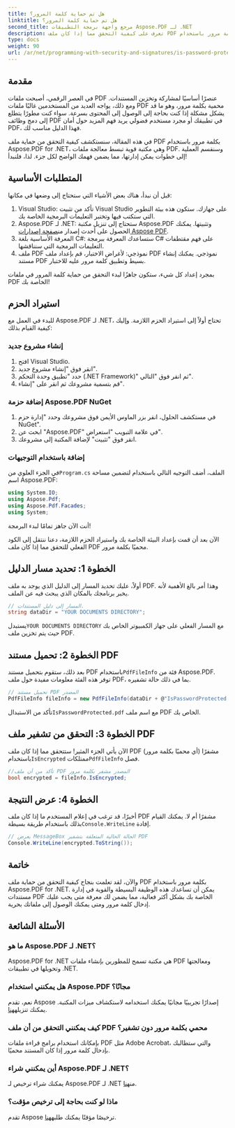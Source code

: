 ```yaml
---
title: هل تم حماية كلمة المرور؟
linktitle: هل تم حماية كلمة المرور؟
second_title: مرجع واجهة برمجة التطبيقات Aspose.PDF لـ .NET
description: تعرف على كيفية التحقق مما إذا كان ملف PDF محميًا بكلمة مرور باستخدام Aspose.PDF لـ .NET في هذا الدليل الشامل خطوة بخطوة.
type: docs
weight: 90
url: /ar/net/programming-with-security-and-signatures/is-password-protected/
---
```

## مقدمة

في العصر الرقمي، أصبحت ملفات PDF عنصرًا أساسيًا لمشاركة وتخزين المستندات. ومع ذلك، يواجه العديد من المستخدمين غالبًا ملفات PDF محمية بكلمة مرور، وهو ما قد يشكل مشكلة إذا كنت بحاجة إلى الوصول إلى المحتوى بسرعة. سواء كنت مطورًا يتطلع إلى دمج وظائف PDF في تطبيقك أو مجرد مستخدم فضولي يريد فهم المزيد حول أمان PDF، فهذا الدليل مناسب لك. 

في هذه المقالة، سنستكشف كيفية التحقق من حماية ملف PDF بكلمة مرور باستخدام Aspose.PDF for .NET، وهي مكتبة قوية تبسط معالجة ملفات PDF. وسنقسم العملية إلى خطوات يمكن إدارتها، مما يضمن فهمك الواضح لكل جزء. لذا، فلنبدأ!

## المتطلبات الأساسية

قبل أن نبدأ، هناك بعض الأشياء التي ستحتاج إلى وضعها في مكانها:

1. Visual Studio: تأكد من تثبيت Visual Studio على جهازك. ستكون هذه بيئة التطوير التي ستكتب فيها وتختبر التعليمات البرمجية الخاصة بك.
2.  Aspose.PDF لـ .NET: ستحتاج إلى تنزيل مكتبة Aspose.PDF وتثبيتها. يمكنك الحصول على أحدث إصدار من[صفحة إصدارات Aspose PDF](https://releases.aspose.com/pdf/net/).
3. المعرفة الأساسية بلغة C#: ستساعدك المعرفة ببرمجة C# على فهم مقتطفات التعليمات البرمجية التي سنناقشها.
4. ملف PDF نموذجي: لأغراض الاختبار، قم بإعداد ملف PDF نموذجي. يمكنك إنشاء مستند PDF بسيط وتطبيق كلمة مرور عليه للاختبار.

بمجرد إعداد كل شيء، ستكون جاهزًا لبدء التحقق من حماية كلمة المرور في ملفات PDF الخاصة بك!

## استيراد الحزم

للبدء في العمل مع Aspose.PDF لـ .NET، تحتاج أولاً إلى استيراد الحزم اللازمة. وإليك كيفية القيام بذلك:

### إنشاء مشروع جديد

1. افتح Visual Studio.
2. انقر فوق "إنشاء مشروع جديد".
3. حدد "تطبيق وحدة التحكم (.NET Framework)" ثم انقر فوق "التالي".
4. قم بتسمية مشروعك ثم انقر على "إنشاء".

### إضافة حزمة Aspose.PDF NuGet

1. في مستكشف الحلول، انقر بزر الماوس الأيمن فوق مشروعك وحدد "إدارة حزم NuGet".
2. ابحث عن "Aspose.PDF" في علامة التبويب "استعراض".
3. انقر فوق "تثبيت" لإضافة المكتبة إلى مشروعك.

### إضافة باستخدام التوجيهات

 في الجزء العلوي من`Program.cs` الملف، أضف التوجيه التالي باستخدام لتضمين مساحة اسم Aspose.PDF:

```csharp
using System.IO;
using Aspose.Pdf;
using Aspose.Pdf.Facades;
using System;
```

أنت الآن جاهز تمامًا لبدء البرمجة!

الآن بعد أن قمت بإعداد البيئة الخاصة بك واستيراد الحزم اللازمة، دعنا ننتقل إلى الكود الفعلي للتحقق مما إذا كان ملف PDF محميًا بكلمة مرور.

## الخطوة 1: تحديد مسار الدليل

أولاً، عليك تحديد المسار إلى الدليل الذي يوجد به ملف PDF. وهذا أمر بالغ الأهمية لأنه يخبر برنامجك بالمكان الذي يبحث فيه عن الملف.

```csharp
// المسار إلى دليل المستندات.
string dataDir = "YOUR DOCUMENTS DIRECTORY";
```

 يستبدل`YOUR DOCUMENTS DIRECTORY` مع المسار الفعلي على جهاز الكمبيوتر الخاص بك حيث يتم تخزين ملف PDF.

## الخطوة 2: تحميل مستند PDF

 بعد ذلك، ستقوم بتحميل مستند PDF باستخدام`PdfFileInfo` فئة من Aspose.PDF. توفر هذه الفئة معلومات مفيدة حول ملف PDF، بما في ذلك حالة تشفيره.

```csharp
// تحميل مستند PDF المصدر
PdfFileInfo fileInfo = new PdfFileInfo(dataDir + @"IsPasswordProtected.pdf");
```

 تأكد من الاستبدال`IsPasswordProtected.pdf` مع اسم ملف PDF الخاص بك.

## الخطوة 3: التحقق من تشفير ملف PDF

 الآن يأتي الجزء المثير! ستتحقق مما إذا كان ملف PDF مشفرًا (أي محميًا بكلمة مرور) باستخدام`IsEncrypted` ممتلكات`PdfFileInfo` فصل.

```csharp
//تأكد من أن ملف PDF المصدر مشفر بكلمة مرور
bool encrypted = fileInfo.IsEncrypted;
```

## الخطوة 4: عرض النتيجة

 أخيرًا، قد ترغب في إعلام المستخدم ما إذا كان ملف PDF مشفرًا أم لا. يمكنك القيام بذلك باستخدام طريقة بسيطة`Console.WriteLine` إفادة.

```csharp
// يعرض MessageBox الحالة الحالية المتعلقة بتشفير PDF
Console.WriteLine(encrypted.ToString());
```

## خاتمة

والآن، لقد تعلمت بنجاح كيفية التحقق من حماية ملف PDF بكلمة مرور باستخدام Aspose.PDF for .NET. يمكن أن تساعدك هذه الوظيفة البسيطة والقوية في إدارة مستندات PDF الخاصة بك بشكل أكثر فعالية، مما يضمن لك معرفة متى يجب عليك إدخال كلمة مرور ومتى يمكنك الوصول إلى ملفاتك بحرية.

## الأسئلة الشائعة

### ما هو Aspose.PDF لـ .NET؟
Aspose.PDF for .NET هي مكتبة تسمح للمطورين بإنشاء ملفات PDF ومعالجتها وتحويلها في تطبيقات .NET.

### هل يمكنني استخدام Aspose.PDF مجانًا؟
 نعم، تقدم Aspose إصدارًا تجريبيًا مجانيًا يمكنك استخدامه لاستكشاف ميزات المكتبة. يمكنك تنزيله[هنا](https://releases.aspose.com/).

### كيف يمكنني التحقق من أن ملف PDF محمي بكلمة مرور دون تشفير؟
بإمكانك استخدام برامج قراءة ملفات PDF مثل Adobe Acrobat، والتي ستطالبك بإدخال كلمة مرور إذا كان المستند محميًا.

### أين يمكنني شراء Aspose.PDF لـ .NET؟
 يمكنك شراء ترخيص لـ Aspose.PDF لـ .NET من[هنا](https://purchase.aspose.com/buy).

### ماذا لو كنت بحاجة إلى ترخيص مؤقت؟
 تقدم Aspose ترخيصًا مؤقتًا يمكنك طلبه[هنا](https://purchase.aspose.com/temporary-license/).